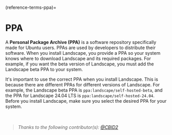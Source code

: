 (reference-terms-ppa)=
# PPA

A **Personal Package Archive (PPA)** is a software repository specifically made for Ubuntu users. PPAs are used by developers to distribute their software. When you install Landscape, you provide a PPA so your system knows where to download Landscape and its required packages. For example, if you want the beta version of Landscape, you must add the Landscape beta PPA to your system.

It's important to use the correct PPA when you install Landscape. This is because there are different PPAs for different versions of Landscape. For example, the Landscape beta PPA is `ppa:landscape/self-hosted-beta`, and the PPA for Landscape 24.04 LTS is `ppa:landscape/self-hosted-24.04`. Before you install Landscape, make sure you select the desired PPA for your system.
</br>
</br>
</br>

> *Thanks to the following contributor(s): [@CBID2](https://github.com/CBID2)*


